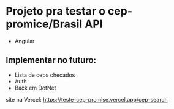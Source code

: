 # Projeto pra testar o cep-promice/Brasil API
- Angular

## Implementar no futuro:
- Lista de ceps checados
- Auth
- Back em DotNet

site na Vercel: https://teste-cep-promise.vercel.app/cep-search
